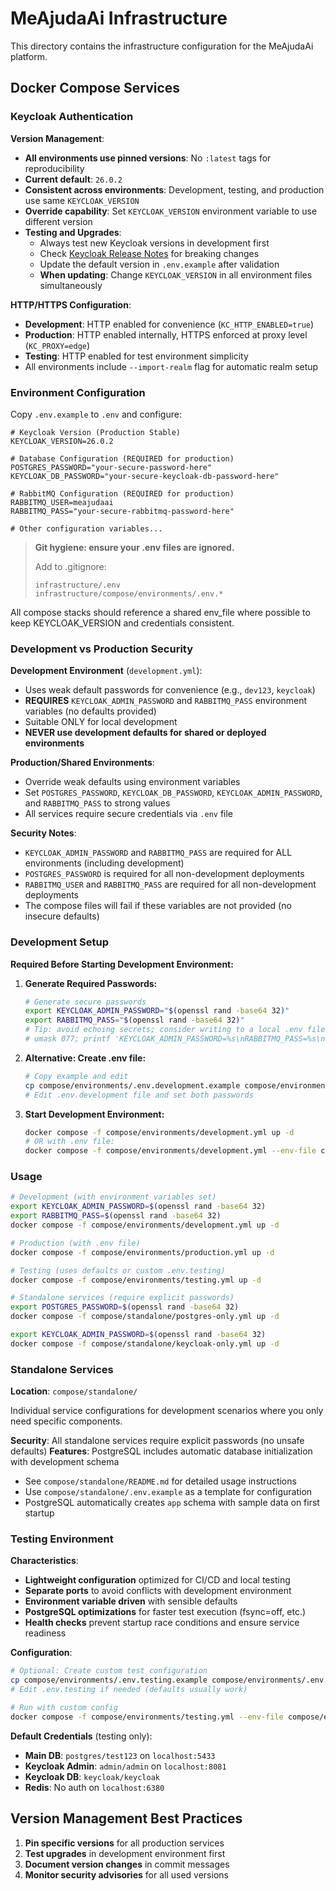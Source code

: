 # MeAjudaAi Infrastructure

This directory contains the infrastructure configuration for the MeAjudaAi platform.

## Docker Compose Services

### Keycloak Authentication

**Version Management**: 
- **All environments use pinned versions**: No `:latest` tags for reproducibility
- **Current default**: `26.0.2`
- **Consistent across environments**: Development, testing, and production use same `KEYCLOAK_VERSION`
- **Override capability**: Set `KEYCLOAK_VERSION` environment variable to use different version
- **Testing and Upgrades**:
  - Always test new Keycloak versions in development first
  - Check [Keycloak Release Notes](https://www.keycloak.org/docs/latest/release_notes/index.html) for breaking changes
  - Update the default version in `.env.example` after validation
  - **When updating**: Change `KEYCLOAK_VERSION` in all environment files simultaneously

**HTTP/HTTPS Configuration**:
- **Development**: HTTP enabled for convenience (`KC_HTTP_ENABLED=true`)
- **Production**: HTTP enabled internally, HTTPS enforced at proxy level (`KC_PROXY=edge`)
- **Testing**: HTTP enabled for test environment simplicity
- All environments include `--import-realm` flag for automatic realm setup

### Environment Configuration

Copy `.env.example` to `.env` and configure:

```dotenv
# Keycloak Version (Production Stable)
KEYCLOAK_VERSION=26.0.2

# Database Configuration (REQUIRED for production)
POSTGRES_PASSWORD="your-secure-password-here"
KEYCLOAK_DB_PASSWORD="your-secure-keycloak-db-password-here"

# RabbitMQ Configuration (REQUIRED for production)
RABBITMQ_USER=meajudaai
RABBITMQ_PASS="your-secure-rabbitmq-password-here"

# Other configuration variables...
```

> **Git hygiene: ensure your .env files are ignored.**
>
> Add to .gitignore:
> ```
> infrastructure/.env
> infrastructure/compose/environments/.env.*
> ```

All compose stacks should reference a shared env_file where possible to keep KEYCLOAK_VERSION and credentials consistent.

### Development vs Production Security

**Development Environment** (`development.yml`):
- Uses weak default passwords for convenience (e.g., `dev123`, `keycloak`)
- **REQUIRES** `KEYCLOAK_ADMIN_PASSWORD` and `RABBITMQ_PASS` environment variables (no defaults provided)
- Suitable ONLY for local development
- **NEVER use development defaults for shared or deployed environments**

**Production/Shared Environments**:
- Override weak defaults using environment variables
- Set `POSTGRES_PASSWORD`, `KEYCLOAK_DB_PASSWORD`, `KEYCLOAK_ADMIN_PASSWORD`, and `RABBITMQ_PASS` to strong values
- All services require secure credentials via `.env` file

**Security Notes**: 
- `KEYCLOAK_ADMIN_PASSWORD` and `RABBITMQ_PASS` are required for ALL environments (including development)
- `POSTGRES_PASSWORD` is required for all non-development deployments
- `RABBITMQ_USER` and `RABBITMQ_PASS` are required for all non-development deployments
- The compose files will fail if these variables are not provided (no insecure defaults)

### Development Setup

**Required Before Starting Development Environment:**

1. **Generate Required Passwords:**
   ```bash
   # Generate secure passwords
   export KEYCLOAK_ADMIN_PASSWORD="$(openssl rand -base64 32)"
   export RABBITMQ_PASS="$(openssl rand -base64 32)"
   # Tip: avoid echoing secrets; consider writing to a local .env file with strict permissions
   # umask 077; printf 'KEYCLOAK_ADMIN_PASSWORD=%s\nRABBITMQ_PASS=%s\n' "$KEYCLOAK_ADMIN_PASSWORD" "$RABBITMQ_PASS" > compose/environments/.env.development
   ```

2. **Alternative: Create .env file:**
   ```bash
   # Copy example and edit
   cp compose/environments/.env.development.example compose/environments/.env.development
   # Edit .env.development file and set both passwords
   ```

3. **Start Development Environment:**
   ```bash
   docker compose -f compose/environments/development.yml up -d
   # OR with .env file:
   docker compose -f compose/environments/development.yml --env-file compose/environments/.env.development up -d
   ```

### Usage

```bash
# Development (with environment variables set)
export KEYCLOAK_ADMIN_PASSWORD=$(openssl rand -base64 32)
export RABBITMQ_PASS=$(openssl rand -base64 32)
docker compose -f compose/environments/development.yml up -d

# Production (with .env file)
docker compose -f compose/environments/production.yml up -d

# Testing (uses defaults or custom .env.testing)
docker compose -f compose/environments/testing.yml up -d

# Standalone services (require explicit passwords)
export POSTGRES_PASSWORD=$(openssl rand -base64 32)
docker compose -f compose/standalone/postgres-only.yml up -d

export KEYCLOAK_ADMIN_PASSWORD=$(openssl rand -base64 32)
docker compose -f compose/standalone/keycloak-only.yml up -d
```

### Standalone Services

**Location**: `compose/standalone/`

Individual service configurations for development scenarios where you only need specific components.

**Security**: All standalone services require explicit passwords (no unsafe defaults)
**Features**: PostgreSQL includes automatic database initialization with development schema
- See `compose/standalone/README.md` for detailed usage instructions
- Use `compose/standalone/.env.example` as a template for configuration
- PostgreSQL automatically creates `app` schema with sample data on first startup

### Testing Environment

**Characteristics**:
- **Lightweight configuration** optimized for CI/CD and local testing
- **Separate ports** to avoid conflicts with development environment
- **Environment variable driven** with sensible defaults
- **PostgreSQL optimizations** for faster test execution (fsync=off, etc.)
- **Health checks** prevent startup race conditions and ensure service readiness

**Configuration**:
```bash
# Optional: Create custom test configuration
cp compose/environments/.env.testing.example compose/environments/.env.testing
# Edit .env.testing if needed (defaults usually work)

# Run with custom config
docker compose -f compose/environments/testing.yml --env-file compose/environments/.env.testing up -d
```

**Default Credentials** (testing only):
- **Main DB**: `postgres/test123` on `localhost:5433`
- **Keycloak Admin**: `admin/admin` on `localhost:8081`
- **Keycloak DB**: `keycloak/keycloak`
- **Redis**: No auth on `localhost:6380`

## Version Management Best Practices

1. **Pin specific versions** for all production services
2. **Test upgrades** in development environment first
3. **Document version changes** in commit messages
4. **Monitor security advisories** for all used versions